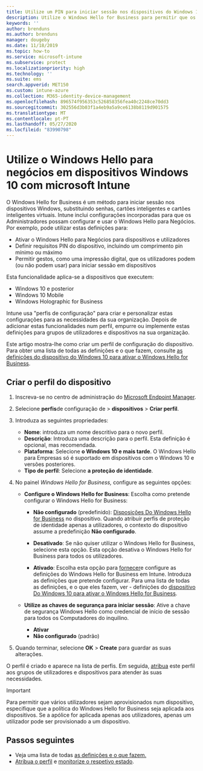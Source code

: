 ```yaml
---
title: Utilize um PIN para iniciar sessão nos dispositivos do Windows 10 utilizando o Microsoft Intune - Azure [ Microsoft Docs
description: Utilize o Windows Hello for Business para permitir que os utilizadores instiem dispositivos com um PIN, uma impressão digital e muito mais. Crie um perfil de configuração de proteção de identidade em Intune para dispositivos Windows 10 com estas definições e atribua o perfil a grupos de utilizadores e grupos de dispositivos.
keywords: ''
author: brenduns
ms.author: brenduns
manager: dougeby
ms.date: 11/18/2019
ms.topic: how-to
ms.service: microsoft-intune
ms.subservice: protect
ms.localizationpriority: high
ms.technology: ''
ms.suite: ems
search.appverid: MET150
ms.custom: intune-azure
ms.collection: M365-identity-device-management
ms.openlocfilehash: 896574f956353c526858356fea40c2248ce70dd3
ms.sourcegitcommit: 302556d3b03f1a4eb9a5a9ce6138b8119d901575
ms.translationtype: MT
ms.contentlocale: pt-PT
ms.lasthandoff: 05/27/2020
ms.locfileid: "83990798"
---
```

# <a name="use-windows-hello-for-business-on-windows-10-devices-with-microsoft-intune"></a>Utilize o Windows Hello para negócios em dispositivos Windows 10 com microsoft Intune

O Windows Hello for Business é um método para iniciar sessão nos dispositivos Windows, substituindo senhas, cartões inteligentes e cartões inteligentes virtuais. Intune inclui configurações incorporadas para que os Administradores possam configurar e usar o Windows Hello para Negócios. Por exemplo, pode utilizar estas definições para:

- Ativar o Windows Hello para Negócios para dispositivos e utilizadores
- Definir requisitos PIN do dispositivo, incluindo um comprimento pin mínimo ou máximo
- Permitir gestos, como uma impressão digital, que os utilizadores podem (ou não podem usar) para iniciar sessão em dispositivos

Esta funcionalidade aplica-se a dispositivos que executem:

- Windows 10 e posterior
- Windows 10 Mobile
- Windows Holographic for Business

Intune usa "perfis de configuração" para criar e personalizar estas configurações para as necessidades da sua organização. Depois de adicionar estas funcionalidades num perfil, empurre ou implemente estas definições para grupos de utilizadores e dispositivos na sua organização.

Este artigo mostra-lhe como criar um perfil de configuração do dispositivo. Para obter uma lista de todas as definições e o que fazem, consulte [as definições do dispositivo do Windows 10 para ativar o Windows Hello for Business](identity-protection-windows-settings.md).

## <a name="create-the-device-profile"></a>Criar o perfil do dispositivo

1. Inscreva-se no centro de administração do [Microsoft Endpoint Manager](https://go.microsoft.com/fwlink/?linkid=2109431).

2. Selecione **perfis**de configuração de  >  **dispositivos**  >  **Criar perfil**.

3. Introduza as seguintes propriedades:

   - **Nome**: introduza um nome descritivo para o novo perfil.
   - **Descrição**: Introduza uma descrição para o perfil. Esta definição é opcional, mas recomendada.
   - **Plataforma**: Selecione **o Windows 10 e mais tarde**. O Windows Hello para Empresas só é suportado em dispositivos com o Windows 10 e versões posteriores.
   - **Tipo de perfil**: Selecione **a proteção de identidade**.

4. No painel *Windows Hello for Business,* configure as seguintes opções:

   - **Configure o Windows Hello for Business**: Escolha como pretende configurar o Windows Hello for Business:

     - **Não configurado** (predefinido): [Disposições Do Windows Hello for Business](https://docs.microsoft.com/windows/security/identity-protection/hello-for-business/hello-how-it-works-provisioning) no dispositivo. Quando atribuir perfis de proteção de identidade apenas a utilizadores, o contexto do dispositivo assume a predefinição **Não configurado**.

     - **Desativado**: Se não quiser utilizar o Windows Hello for Business, selecione esta opção. Esta opção desativa o Windows Hello for Business para todos os utilizadores.

     - **Ativado**: Escolha esta opção para [fornecer](https://docs.microsoft.com/windows/security/identity-protection/hello-for-business/hello-how-it-works-provisioning)e configure as definições do Windows Hello for Business em Intune. Introduza as definições que pretende configurar. Para uma lista de todas as definições, e o que eles fazem, ver - definições do [dispositivo Do Windows 10 para ativar o Windows Hello for Business](identity-protection-windows-settings.md).

   - **Utilize as chaves de segurança para iniciar sessão**: Ative a chave de segurança Windows Hello como credencial de início de sessão para todos os Computadores do inquilino.

     - **Ativar**
     - **Não configurado** (padrão)

5. Quando terminar, selecione **OK**  >  **Create** para guardar as suas alterações.

O perfil é criado e aparece na lista de perfis. Em seguida, [atribua](../configuration/device-profile-assign.md) este perfil aos grupos de utilizadores e dispositivos para atender às suas necessidades.

> [!IMPORTANT]
> Para permitir que vários utilizadores sejam aprovisionados num dispositivo, especifique que a política do Windows Hello for Business seja aplicada aos dispositivos. Se a apólice for aplicada apenas aos utilizadores, apenas um utilizador pode ser provisionado a um dispositivo.

<!--  Removing image as part of design review; retaining source until we known the disposition.

## Example of device restriction settings

In this high-level example, you'll create a device restriction policy that blocks the use of the built-in camera app on Android devices.

![How to disable the camera on Android devices](./media/identity-protection-configure/disable-android-camera.png)

-->

## <a name="next-steps"></a>Passos seguintes

- Veja uma lista de todas [as definições e o que fazem.](identity-protection-windows-settings.md)
- [Atribua o perfil](../configuration/device-profile-assign.md) e [monitorize o respetivo estado](../configuration/device-profile-monitor.md).

